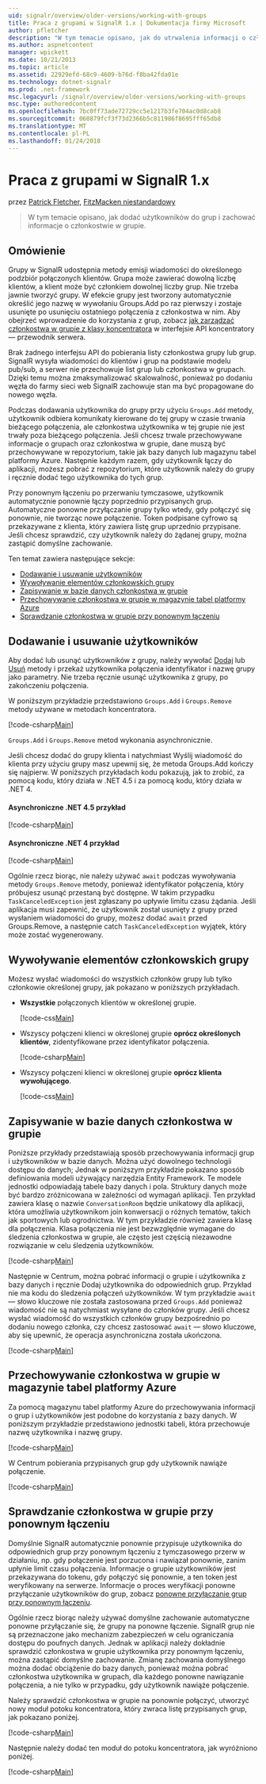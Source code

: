 ```yaml
---
uid: signalr/overview/older-versions/working-with-groups
title: Praca z grupami w SignalR 1.x | Dokumentacja firmy Microsoft
author: pfletcher
description: "W tym temacie opisano, jak do utrwalenia informacji o członkostwie grupy przy użyciu interfejsu API koncentratora."
ms.author: aspnetcontent
manager: wpickett
ms.date: 10/21/2013
ms.topic: article
ms.assetid: 22929efd-68c9-4609-b76d-f8ba42fda01e
ms.technology: dotnet-signalr
ms.prod: .net-framework
msc.legacyurl: /signalr/overview/older-versions/working-with-groups
msc.type: authoredcontent
ms.openlocfilehash: 7bc0ff73ade72729cc5e1217b3fe704ac0d8cab8
ms.sourcegitcommit: 060879fcf3f73d2366b5c811986f8695fff65db8
ms.translationtype: MT
ms.contentlocale: pl-PL
ms.lasthandoff: 01/24/2018
---
```

<a name="working-with-groups-in-signalr-1x"></a>Praca z grupami w SignalR 1.x
====================
przez [Patrick Fletcher](https://github.com/pfletcher), [FitzMacken niestandardowy](https://github.com/tfitzmac)

> W tym temacie opisano, jak dodać użytkowników do grup i zachować informacje o członkostwie w grupie.


## <a name="overview"></a>Omówienie

Grupy w SignalR udostępnia metody emisji wiadomości do określonego podzbiór połączonych klientów. Grupa może zawierać dowolną liczbę klientów, a klient może być członkiem dowolnej liczby grup. Nie trzeba jawnie tworzyć grupy. W efekcie grupy jest tworzony automatycznie określić jego nazwę w wywołaniu Groups.Add po raz pierwszy i zostaje usunięte po usunięciu ostatniego połączenia z członkostwa w nim. Aby obejrzeć wprowadzenie do korzystania z grup, zobacz [jak zarządzać członkostwa w grupie z klasy koncentratora](index.md) w interfejsie API koncentratory — przewodnik serwera.

Brak żadnego interfejsu API do pobierania listy członkostwa grupy lub grup. SignalR wysyła wiadomości do klientów i grup na podstawie modelu pub/sub, a serwer nie przechowuje list grup lub członkostwa w grupach. Dzięki temu można zmaksymalizować skalowalność, ponieważ po dodaniu węzła do farmy sieci web SignalR zachowuje stan ma być propagowane do nowego węzła.

Podczas dodawania użytkownika do grupy przy użyciu `Groups.Add` metody, użytkownik odbiera komunikaty kierowane do tej grupy w czasie trwania bieżącego połączenia, ale członkostwa użytkownika w tej grupie nie jest trwały poza bieżącego połączenia. Jeśli chcesz trwale przechowywane informacje o grupach oraz członkostwa w grupie, dane muszą być przechowywane w repozytorium, takie jak bazy danych lub magazynu tabel platformy Azure. Następnie każdym razem, gdy użytkownik łączy do aplikacji, możesz pobrać z repozytorium, które użytkownik należy do grupy i ręcznie dodać tego użytkownika do tych grup.

Przy ponownym łączeniu po przerwaniu tymczasowe, użytkownik automatycznie ponownie łączy poprzednio przypisanych grup. Automatyczne ponowne przyłączanie grupy tylko wtedy, gdy połączyć się ponownie, nie tworząc nowe połączenie. Token podpisane cyfrowo są przekazywane z klienta, który zawiera listę grup uprzednio przypisane. Jeśli chcesz sprawdzić, czy użytkownik należy do żądanej grupy, można zastąpić domyślne zachowanie.

Ten temat zawiera następujące sekcje:

- [Dodawanie i usuwanie użytkowników](#add)
- [Wywoływanie elementów członkowskich grupy](#call)
- [Zapisywanie w bazie danych członkostwa w grupie](#storedatabase)
- [Przechowywanie członkostwa w grupie w magazynie tabel platformy Azure](#storeazuretable)
- [Sprawdzanie członkostwa w grupie przy ponownym łączeniu](#verify)

<a id="add"></a>

## <a name="adding-and-removing-users"></a>Dodawanie i usuwanie użytkowników

Aby dodać lub usunąć użytkowników z grupy, należy wywołać [Dodaj](https://msdn.microsoft.com/library/microsoft.aspnet.signalr.igroupmanager.add(v=vs.111).aspx) lub [Usuń](https://msdn.microsoft.com/library/microsoft.aspnet.signalr.igroupmanager.remove(v=vs.111).aspx) metody i przekaż użytkownika połączenia identyfikator i nazwę grupy jako parametry. Nie trzeba ręcznie usunąć użytkownika z grupy, po zakończeniu połączenia.

W poniższym przykładzie przedstawiono `Groups.Add` i `Groups.Remove` metody używane w metodach koncentratora.

[!code-csharp[Main](working-with-groups/samples/sample1.cs?highlight=5,10)]

`Groups.Add` i `Groups.Remove` metod wykonania asynchronicznie.

Jeśli chcesz dodać do grupy klienta i natychmiast Wyślij wiadomość do klienta przy użyciu grupy masz upewnij się, że metoda Groups.Add kończy się najpierw. W poniższych przykładach kodu pokazują, jak to zrobić, za pomocą kodu, który działa w .NET 4.5 i za pomocą kodu, który działa w .NET 4.

#### <a name="asynchronous-net-45-example"></a>Asynchroniczne .NET 4.5 przykład

[!code-csharp[Main](working-with-groups/samples/sample2.cs?highlight=1,3)]

#### <a name="asynchronous-net-4-example"></a>Asynchroniczne .NET 4 przykład

[!code-csharp[Main](working-with-groups/samples/sample3.cs?highlight=3-4)]

Ogólnie rzecz biorąc, nie należy używać `await` podczas wywoływania metody `Groups.Remove` metody, ponieważ identyfikator połączenia, który próbujesz usunąć przestaną być dostępne. W takim przypadku `TaskCanceledException` jest zgłaszany po upływie limitu czasu żądania. Jeśli aplikacja musi zapewnić, że użytkownik został usunięty z grupy przed wysłaniem wiadomości do grupy, możesz dodać `await` przed Groups.Remove, a następnie catch `TaskCanceledException` wyjątek, który może zostać wygenerowany.

<a id="call"></a>

## <a name="calling-members-of-a-group"></a>Wywoływanie elementów członkowskich grupy

Możesz wysłać wiadomości do wszystkich członków grupy lub tylko członkowie określonej grupy, jak pokazano w poniższych przykładach.

- **Wszystkie** połączonych klientów w określonej grupie. 

    [!code-css[Main](working-with-groups/samples/sample4.css)]
- Wszyscy połączeni klienci w określonej grupie **oprócz określonych klientów**, zidentyfikowane przez identyfikator połączenia. 

    [!code-csharp[Main](working-with-groups/samples/sample5.cs)]
- Wszyscy połączeni klienci w określonej grupie **oprócz klienta wywołującego**. 

    [!code-css[Main](working-with-groups/samples/sample6.css)]

<a id="storedatabase"></a>

## <a name="storing-group-membership-in-a-database"></a>Zapisywanie w bazie danych członkostwa w grupie

Poniższe przykłady przedstawiają sposób przechowywania informacji grup i użytkowników w bazie danych. Można użyć dowolnego technologii dostępu do danych; Jednak w poniższym przykładzie pokazano sposób definiowania modeli używający narzędzia Entity Framework. Te modele jednostki odpowiadają tabele bazy danych i pola. Struktury danych może być bardzo zróżnicowana w zależności od wymagań aplikacji. Ten przykład zawiera klasę o nazwie `ConversationRoom` będzie unikatowy dla aplikacji, która umożliwia użytkownikom join konwersacji o różnych tematów, takich jak sportowych lub ogrodnictwa. W tym przykładzie również zawiera klasę dla połączenia. Klasa połączenia nie jest bezwzględnie wymagane do śledzenia członkostwa w grupie, ale często jest częścią niezawodne rozwiązanie w celu śledzenia użytkowników.

[!code-csharp[Main](working-with-groups/samples/sample7.cs)]

Następnie w Centrum, można pobrać informacji o grupie i użytkownika z bazy danych i ręcznie Dodaj użytkownika do odpowiednich grup. Przykład nie ma kodu do śledzenia połączeń użytkowników. W tym przykładzie `await` — słowo kluczowe nie została zastosowana przed `Groups.Add` ponieważ wiadomość nie są natychmiast wysyłane do członków grupy. Jeśli chcesz wysłać wiadomość do wszystkich członków grupy bezpośrednio po dodaniu nowego członka, czy chcesz zastosować `await` — słowo kluczowe, aby się upewnić, że operacja asynchroniczna została ukończona.

[!code-csharp[Main](working-with-groups/samples/sample8.cs)]

<a id="storeazuretable"></a>

## <a name="storing-group-membership-in-azure-table-storage"></a>Przechowywanie członkostwa w grupie w magazynie tabel platformy Azure

Za pomocą magazynu tabel platformy Azure do przechowywania informacji o grup i użytkowników jest podobne do korzystania z bazy danych. W poniższym przykładzie przedstawiono jednostki tabeli, która przechowuje nazwę użytkownika i nazwę grupy.

[!code-csharp[Main](working-with-groups/samples/sample9.cs)]

W Centrum pobierania przypisanych grup gdy użytkownik nawiąże połączenie.

[!code-csharp[Main](working-with-groups/samples/sample10.cs)]

<a id="verify"></a>

## <a name="verifying-group-membership-when-reconnecting"></a>Sprawdzanie członkostwa w grupie przy ponownym łączeniu

Domyślnie SignalR automatycznie ponownie przypisuje użytkownika do odpowiednich grup przy ponownym łączeniu z tymczasowego przerw w działaniu, np. gdy połączenie jest porzucona i nawiązał ponownie, zanim upłynie limit czasu połączenia. Informacje o grupie użytkowników jest przekazywana do tokenu, gdy połączyć się ponownie, a ten token jest weryfikowany na serwerze. Informacje o proces weryfikacji ponowne przyłączanie użytkowników do grup, zobacz [ponowne przyłączanie grup przy ponownym łączeniu](index.md).

Ogólnie rzecz biorąc należy używać domyślne zachowanie automatyczne ponowne przyłączanie się, że grupy na ponowne łączenie. SignalR grup nie są przeznaczone jako mechanizm zabezpieczeń w celu ograniczania dostępu do poufnych danych. Jednak w aplikacji należy dokładnie sprawdzić członkostwa w grupie użytkownika przy ponownym łączeniu, można zastąpić domyślne zachowanie. Zmianę zachowania domyślnego można dodać obciążenie do bazy danych, ponieważ można pobrać członkostwa użytkownika w grupach, dla każdego ponowne nawiązanie połączenia, a nie tylko w przypadku, gdy użytkownik nawiąże połączenie.

Należy sprawdzić członkostwa w grupie na ponownie połączyć, utworzyć nowy moduł potoku koncentratora, który zwraca listę przypisanych grup, jak pokazano poniżej.

[!code-csharp[Main](working-with-groups/samples/sample11.cs)]

Następnie należy dodać ten moduł do potoku koncentratora, jak wyróżniono poniżej.

[!code-csharp[Main](working-with-groups/samples/sample12.cs?highlight=10)]
